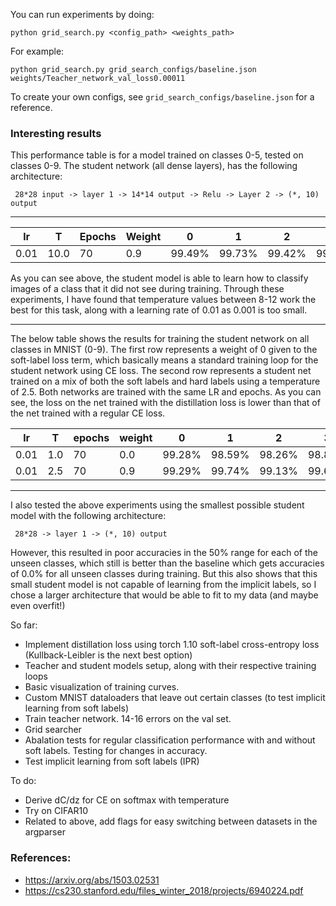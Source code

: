 You can run experiments by doing: 

```python grid_search.py <config_path> <weights_path>```

For example:

```python grid_search.py grid_search_configs/baseline.json weights/Teacher_network_val_loss0.00011```

To create your own configs, see ```grid_search_configs/baseline.json``` for a reference. 

### Interesting results
This performance table is for a model trained on classes 0-5, tested on classes 0-9. The student network (all dense layers), has the following architecture:

``` 28*28 input -> layer 1 -> 14*14 output -> Relu -> Layer 2 -> (*, 10) output```

---
|  lr | T  | Epochs  | Weight  | 0  |  1 | 2  |  3 |  4 |  5 | 6  | 7  | 8  | 9  |
|---|---|---|---|---|---|---|---|---|---|---|---|---|---|
|  0.01 | 10.0  | 70  | 0.9  | 99.49%| 99.73% | 99.42% | 99.60% | 99.6% | 99.1% | 98.64% | 96% | 97.33% | 97.23% |

As you can see above, the student model is able to learn how to classify images of a class that it did not see during training. Through these experiments, I have found that temperature values between 8-12 work the best for this task, along with a learning rate of 0.01 as 0.001 is too small.

---
The below table shows the results for training the student network on all classes in MNIST (0-9). The first row represents a weight of 0 given to the soft-label loss term, which basically means a standard training loop for the student network using CE loss. The second row represents a student net trained on a mix of both the soft labels and hard labels using a temperature of 2.5. Both networks are trained with the same LR and epochs. As you can see, the loss on the net trained with the distillation loss is lower than that of the net trained with a regular CE loss. 

|lr|T|epochs|weight|0|1|2|3|4|5|6|7|8|9|
|---|---|---|---|---|---|---|---|---|---|---|---|---|---|
|0.01|1.0|70|0.0|99.28%|98.59%|98.26%|98.81%|96.74%|95.29%|97.91%|97.86%|95.69%|97.03%|
|0.01|2.5|70|0.9|99.29%|99.74%|99.13%|99.60%|99.19%|98.77%|99.27%|98.83%|98.97%|98.32%|

----

I also tested the above experiments using the smallest possible student model with the following architecture:

``` 28*28 -> layer 1 -> (*, 10) output```

However, this resulted in poor accuracies in the 50% range for each of the unseen classes, which still is better than the baseline which gets accuracies of 0.0% for all unseen classes during training. But this also shows that this small student model is not capable of learning from the implicit labels, so I chose a larger architecture that would be able to fit to my data (and maybe even overfit!)


So far:

- Implement distillation loss using torch 1.10 soft-label cross-entropy loss (Kullback-Leibler is the next best option)
- Teacher and student models setup, along with their respective training loops
- Basic visualization of training curves.
- Custom MNIST dataloaders that leave out certain classes (to test implicit learning from soft labels)
- Train teacher network. 14-16 errors on the val set.  
- Grid searcher
- Abalation tests for regular classification performance with and without soft labels. Testing for changes in accuracy. 
- Test implicit learning from soft labels (IPR)

To do:
- Derive dC/dz for CE on softmax with temperature
- Try on CIFAR10
- Related to above, add flags for easy switching between datasets in the argparser 

### References: 
- https://arxiv.org/abs/1503.02531
- https://cs230.stanford.edu/files_winter_2018/projects/6940224.pdf 
